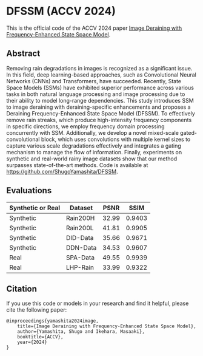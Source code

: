 # DFSSM (ACCV 2024)
This is the official code of the ACCV 2024 paper [Image Deraining with Frequency-Enhanced State Space Model](https://arxiv.org/abs/2405.16470).

## Abstract
Removing rain degradations in images is recognized as a significant issue. In this field, deep learning-based approaches, such as Convolutional Neural Networks (CNNs) and Transformers, have succeeded. Recently, State Space Models (SSMs) have exhibited superior performance across various tasks in both natural language processing and image processing due to their ability to model long-range dependencies. This study introduces SSM to image deraining with deraining-specific enhancements and proposes a Deraining Frequency-Enhanced State Space Model (DFSSM). To effectively remove rain streaks, which produce high-intensity frequency components in specific directions, we employ frequency domain processing concurrently with SSM. Additionally, we develop a novel mixed-scale gated-convolutional block, which uses convolutions with multiple kernel sizes to capture various scale degradations effectively and integrates a gating mechanism to manage the flow of information. Finally, experiments on synthetic and real-world rainy image datasets show that our method surpasses state-of-the-art methods. Code is available at https://github.com/ShugoYamashita/DFSSM.

## Evaluations

| Synthetic or Real | Dataset | PSNR | SSIM |
|-------------------|---------|------|------|
| Synthetic | Rain200H | 32.99 | 0.9403 |
| Synthetic | Rain200L | 41.81 | 0.9905 |
| Synthetic | DID-Data | 35.66 | 0.9671 |
| Synthetic | DDN-Data | 34.53 | 0.9607 |
| Real | SPA-Data | 49.55 | 0.9939 |
| Real | LHP-Rain | 33.99 | 0.9322 |

## Citation
If you use this code or models in your research and find it helpful, please cite the following paper:

```
@inproceedings{yamashita2024image,
    title={Image Deraining with Frequency-Enhanced State Space Model},
    author={Yamashita, Shugo and Ikehara, Masaaki},
    booktitle={ACCV},
    year={2024}
}
```
